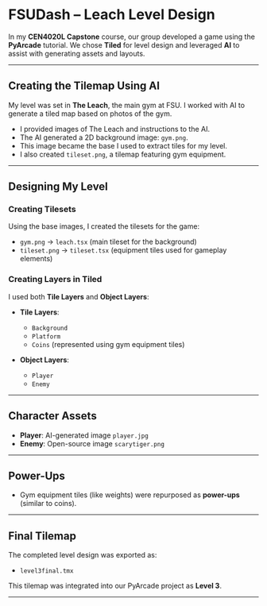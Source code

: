 # FSUDash – Leach Level Design

In my **CEN4020L Capstone** course, our group developed a game using the **PyArcade** tutorial. We chose **Tiled** for level design and leveraged **AI** to assist with generating assets and layouts.

---

## Creating the Tilemap Using AI

My level was set in **The Leach**, the main gym at FSU. I worked with AI to generate a tiled map based on photos of the gym.

- I provided images of The Leach and instructions to the AI.
- The AI generated a 2D background image: `gym.png`.
- This image became the base I used to extract tiles for my level.
- I also created `tileset.png`, a tilemap featuring gym equipment.

---

## Designing My Level

### Creating Tilesets

Using the base images, I created the tilesets for the game:

- `gym.png` → `leach.tsx` (main tileset for the background)
- `tileset.png` → `tileset.tsx` (equipment tiles used for gameplay elements)

### Creating Layers in Tiled

I used both **Tile Layers** and **Object Layers**:

- **Tile Layers**:  
  - `Background`  
  - `Platform`  
  - `Coins` (represented using gym equipment tiles)

- **Object Layers**:  
  - `Player`  
  - `Enemy`

---

## Character Assets

- **Player**: AI-generated image `player.jpg`
- **Enemy**: Open-source image `scarytiger.png`

---

## Power-Ups

- Gym equipment tiles (like weights) were repurposed as **power-ups** (similar to coins).

---

## Final Tilemap

The completed level design was exported as:

- `level3final.tmx`

This tilemap was integrated into our PyArcade project as **Level 3**.

---
